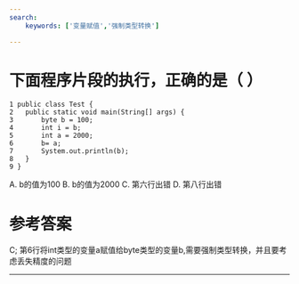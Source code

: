 ```yaml
---
search:
    keywords: ['变量赋值','强制类型转换']

---
```



# 下面程序片段的执行，正确的是（ ）

```
1 public class Test {
2	public static void main(String[] args) {
3		byte b = 100;
4		int i = b;
5		int a = 2000;
6		b= a;
7		System.out.println(b);
8	}
9 }
```
A. b的值为100
B. b的值为2000
C. 第六行出错
D. 第八行出错

# 参考答案

C;
第6行将int类型的变量a赋值给byte类型的变量b,需要强制类型转换，并且要考虑丢失精度的问题

---